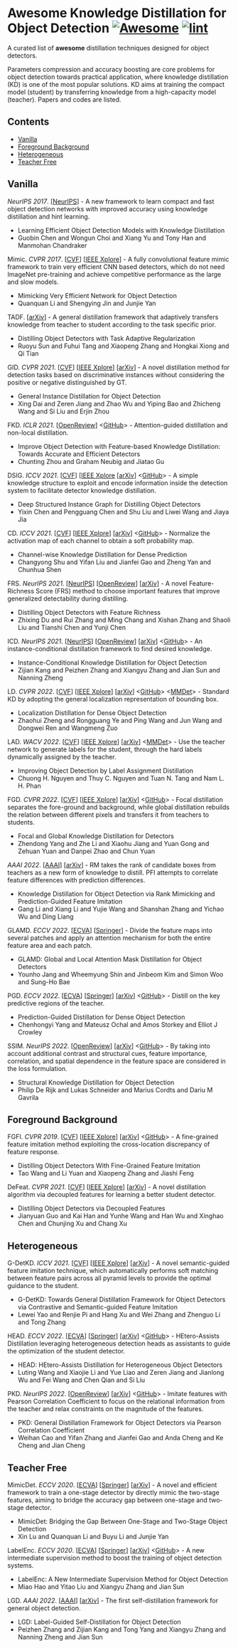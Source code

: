 # Awesome Knowledge Distillation for Object Detection [![Awesome](https://awesome.re/badge.svg)](https://awesome.re) [![lint](https://github.com/LutingWang/awesome-knowledge-distillation-for-object-detection/actions/workflows/lint.yaml/badge.svg)](https://github.com/LutingWang/awesome-knowledge-distillation-for-object-detection/actions/workflows/lint.yaml)

A curated list of **awesome** distillation techniques designed for object detectors.

Parameters compression and accuracy boosting are core problems for object detection towards practical application, where knowledge distillation (KD) is one of the most popular solutions.
KD aims at training the compact model (student) by transferring knowledge from a high-capacity model (teacher).
Papers and codes are listed.

## Contents

- [Vanilla](#vanilla)
- [Foreground Background](#foreground-background)
- [Heterogeneous](#heterogeneous)
- [Teacher Free](#teacher-free)

## Vanilla

*NeurIPS 2017*.
[[NeurIPS](https://proceedings.neurips.cc/paper/2017/hash/e1e32e235eee1f970470a3a6658dfdd5-Abstract.html)]
\- A new framework to learn compact and fast object detection networks with improved accuracy using knowledge distillation and hint learning.

- Learning Efficient Object Detection Models with Knowledge Distillation
- Guobin Chen and Wongun Choi and Xiang Yu and Tony Han and Manmohan Chandraker

Mimic. *CVPR 2017*.
[[CVF](http://openaccess.thecvf.com/content_cvpr_2017/html/Li_Mimicking_Very_Efficient_CVPR_2017_paper.html)]
[[IEEE Xplore](http://ieeexplore.ieee.org/document/8100259/)]
\- A fully convolutional feature mimic framework to train very efficient CNN based detectors, which do not need ImageNet pre-training and achieve competitive performance as the large and slow models.

- Mimicking Very Efficient Network for Object Detection
- Quanquan Li and Shengying Jin and Junjie Yan

TADF.
[[arXiv](http://arxiv.org/abs/2006.13108)]
\- A general distillation framework that adaptively transfers knowledge from teacher to student  according to the task specific prior.

- Distilling Object Detectors with Task Adaptive Regularization
- Ruoyu Sun and Fuhui Tang and Xiaopeng Zhang and Hongkai Xiong and Qi Tian

GID. *CVPR 2021*.
[[CVF](http://openaccess.thecvf.com/content/CVPR2021/html/Dai_General_Instance_Distillation_for_Object_Detection_CVPR_2021_paper.html)]
[[IEEE Xplore](https://ieeexplore.ieee.org/document/9577671/)]
[[arXiv](http://arxiv.org/abs/2103.02340)]
\- A novel distillation method for detection tasks based on discriminative instances without considering the positive or negative distinguished by GT.

- General Instance Distillation for Object Detection
- Xing Dai and Zeren Jiang and Zhao Wu and Yiping Bao and Zhicheng Wang and Si Liu and Erjin Zhou

FKD. *ICLR 2021*.
[[OpenReview](https://openreview.net/forum?id=uKhGRvM8QNH)]
<[GitHub](https://github.com/ArchipLab-LinfengZhang/Object-Detection-Knowledge-Distillation-ICLR2021)>
\- Attention-guided distillation and non-local distillation.

- Improve Object Detection with Feature-based Knowledge Distillation: Towards Accurate and Efficient Detectors
- Chunting Zhou and Graham Neubig and Jiatao Gu

DSIG. *ICCV 2021*.
[[CVF](http://openaccess.thecvf.com/content/ICCV2021/html/Chen_Deep_Structured_Instance_Graph_for_Distilling_Object_Detectors_ICCV_2021_paper.html)]
[[IEEE Xplore](https://ieeexplore.ieee.org/abstract/document/9711100/)
[[arXiv](http://arxiv.org/abs/2109.12862)]
<[GitHub](https://github.com/dvlab-research/Dsig)>
\- A simple knowledge structure to exploit and encode information inside the detection system to  facilitate detector knowledge distillation.

- Deep Structured Instance Graph for Distilling Object Detectors
- Yixin Chen and Pengguang Chen and Shu Liu and Liwei Wang and Jiaya Jia

CD. *ICCV 2021*.
[[CVF](http://openaccess.thecvf.com/content/ICCV2021/html/Shu_Channel-Wise_Knowledge_Distillation_for_Dense_Prediction_ICCV_2021_paper.html)]
[[IEEE Xplore](https://ieeexplore.ieee.org/abstract/document/9710762/)]
[[arXiv](http://arxiv.org/abs/2011.13256)]
<[GitHub](https://github.com/irfanICMLL/TorchDistiller/tree/main/SemSeg-distill)>
\- Normalize the activation map of each channel to obtain a soft probability map.

- Channel-wise Knowledge Distillation for Dense Prediction
- Changyong Shu and Yifan Liu and Jianfei Gao and Zheng Yan and Chunhua Shen

FRS. *NeurIPS 2021*.
[[NeurIPS](https://proceedings.neurips.cc/paper/2021/file/29c0c0ee223856f336d7ea8052057753-Paper.pdf)]
[[OpenReview](https://openreview.net/forum?id=_bOfK2k_7R)]
[[arXiv](http://arxiv.org/abs/2111.00674)]
\- A novel Feature-Richness Score (FRS) method to choose important features that improve generalized detectability during distilling.

- Distilling Object Detectors with Feature Richness
- Zhixing Du and Rui Zhang and Ming Chang and Xishan Zhang and Shaoli Liu and Tianshi Chen and Yunji Chen

ICD. *NeurIPS 2021*.
[[NeurIPS](https://proceedings.neurips.cc/paper/2021/file/892c91e0a653ba19df81a90f89d99bcd-Paper.pdf)]
[[OpenReview](https://openreview.net/forum?id=k7aeAz4Vbb)]
[[arXiv](http://arxiv.org/abs/2110.12724)]
<[GitHub](https://github.com/MegEngine/ICD)>
\- An instance-conditional distillation framework to find desired knowledge.

- Instance-Conditional Knowledge Distillation for Object Detection
- Zijian Kang and Peizhen Zhang and Xiangyu Zhang and Jian Sun and Nanning Zheng

LD. *CVPR 2022*.
[[CVF](https://openaccess.thecvf.com/content/CVPR2022/html/Zheng_Localization_Distillation_for_Dense_Object_Detection_CVPR_2022_paper.html)]
[[IEEE Xplore](https://ieeexplore.ieee.org/document/9878414/)]
[[arXiv](http://arxiv.org/abs/2102.12252)]
<[GitHub](https://github.com/HikariTJU/LD)>
<[MMDet](https://github.com/open-mmlab/mmdetection/tree/master/configs/ld)>
\- Standard KD by adopting the general localization representation of bounding box.

- Localization Distillation for Dense Object Detection
- Zhaohui Zheng and Rongguang Ye and Ping Wang and Jun Wang and Dongwei Ren and Wangmeng Zuo

LAD. *WACV 2022*.
[[CVF](https://openaccess.thecvf.com/content/WACV2022/html/Nguyen_Improving_Object_Detection_by_Label_Assignment_Distillation_WACV_2022_paper.html)]
[[IEEE Xplore](https://ieeexplore.ieee.org/abstract/document/9706993/)]
[[arXiv](http://arxiv.org/abs/2108.10520)]
<[MMDet](https://github.com/open-mmlab/mmdetection/tree/master/configs/lad)>
\- Use the teacher network to generate labels for the student, through the hard labels dynamically  assigned by the teacher.

- Improving Object Detection by Label Assignment Distillation
- Chuong H. Nguyen and Thuy C. Nguyen and Tuan N. Tang and Nam L. H. Phan

FGD. *CVPR 2022*.
[[CVF](https://openaccess.thecvf.com/content/CVPR2022/html/Yang_Focal_and_Global_Knowledge_Distillation_for_Detectors_CVPR_2022_paper.html)]
[[IEEE Xplore](https://ieeexplore.ieee.org/document/9879869/)]
[[arXiv](http://arxiv.org/abs/2111.11837)]
<[GitHub](https://github.com/yzd-v/FGD)>
\- Focal distillation separates the fore-ground and background, while global distillation rebuilds the relation between different pixels and transfers it from teachers to students.

- Focal and Global Knowledge Distillation for Detectors
- Zhendong Yang and Zhe Li and Xiaohu Jiang and Yuan Gong and Zehuan Yuan and Danpei Zhao and Chun Yuan

*AAAI 2022*.
[[AAAI](https://ojs.aaai.org/index.php/AAAI/article/view/20018)]
[[arXiv](http://arxiv.org/abs/2112.04840)]
\- RM takes the rank of candidate boxes from teachers as a new form of knowledge to distill. PFI attempts to correlate feature differences with prediction differences.

- Knowledge Distillation for Object Detection via Rank Mimicking and Prediction-Guided Feature Imitation
- Gang Li and Xiang Li and Yujie Wang and Shanshan Zhang and Yichao Wu and Ding Liang

GLAMD. *ECCV 2022*.
[[ECVA](https://www.ecva.net/papers/eccv_2022/papers_ECCV/papers/136700456.pdf)]
[[Springer](https://link.springer.com/chapter/10.1007/978-3-031-20080-9_27)]
\- Divide the feature maps into several patches and apply an attention mechanism for both the entire feature area and each patch.

- GLAMD: Global and Local Attention Mask Distillation for Object Detectors
- Younho Jang and Wheemyung Shin and Jinbeom Kim and Simon Woo and Sung-Ho Bae

PGD. *ECCV 2022*.
[[ECVA](https://www.ecva.net/papers/eccv_2022/papers_ECCV/papers/136690123.pdf)]
[[Springer](https://link.springer.com/chapter/10.1007/978-3-031-20077-9_8)]
[[arXiv](http://arxiv.org/abs/2203.05469)]
<[GitHub](https://github.com/ChenhongyiYang/PGD)>
\- Distill on the key predictive regions of the teacher.

- Prediction-Guided Distillation for Dense Object Detection
- Chenhongyi Yang and Mateusz Ochal and Amos Storkey and Elliot J Crowley

SSIM. *NeurIPS 2022*.
[[OpenReview](https://openreview.net/forum?id=O3My0RK9s_R)]
[[arXiv](https://arxiv.org/abs/2211.13133v1)]
<[GitHub](https://github.com/kornia/kornia)>
\- By taking into account additional contrast and structural cues, feature importance, correlation, and spatial dependence in the feature space are considered in the loss formulation.

- Structural Knowledge Distillation for Object Detection
- Philip De Rijk and Lukas Schneider and Marius Cordts and Dariu M Gavrila

## Foreground Background

FGFI. *CVPR 2019*.
[[CVF](http://openaccess.thecvf.com/content_CVPR_2019/html/Wang_Distilling_Object_Detectors_With_Fine-Grained_Feature_Imitation_CVPR_2019_paper.html)]
[[IEEE Xplore](https://ieeexplore.ieee.org/document/8953432/)]
[[arXiv](http://arxiv.org/abs/1906.03609)]
<[GitHub](https://github.com/twangnh/Distilling-Object-Detectors)>
\- A fine-grained feature imitation method exploiting the cross-location discrepancy of feature response.

- Distilling Object Detectors With Fine-Grained Feature Imitation
- Tao Wang and Li Yuan and Xiaopeng Zhang and Jiashi Feng

DeFeat. *CVPR 2021*.
[[CVF](http://openaccess.thecvf.com/content/CVPR2021/html/Guo_Distilling_Object_Detectors_via_Decoupled_Features_CVPR_2021_paper.html)]
[[IEEE Xplore](https://ieeexplore.ieee.org/document/9578919/)]
[[arXiv](http://arxiv.org/abs/2103.14475)]
\- A novel distillation algorithm via decoupled features for learning a better student detector.

- Distilling Object Detectors via Decoupled Features
- Jianyuan Guo and Kai Han and Yunhe Wang and Han Wu and Xinghao Chen and Chunjing Xu and Chang Xu

## Heterogeneous

G-DetKD. *ICCV 2021*.
[[CVF](http://openaccess.thecvf.com/content/ICCV2021/html/Yao_G-DetKD_Towards_General_Distillation_Framework_for_Object_Detectors_via_Contrastive_ICCV_2021_paper.html)]
[[IEEE Xplore](https://ieeexplore.ieee.org/abstract/document/9711293/)]
[[arXiv](http://arxiv.org/abs/2108.07482)]
\- A novel semantic-guided feature imitation technique, which automatically performs soft matching between feature pairs across all pyramid levels to provide the optimal guidance to the student.

- G-DetKD: Towards General Distillation Framework for Object Detectors via Contrastive and Semantic-guided Feature Imitation
- Lewei Yao and Renjie Pi and Hang Xu and Wei Zhang and Zhenguo Li and Tong Zhang

HEAD. *ECCV 2022*.
[[ECVA](https://www.ecva.net/papers/eccv_2022/papers_ECCV/papers/136690310.pdf)]
[[Springer](https://link.springer.com/chapter/10.1007/978-3-031-20077-9_19)]
[[arXiv](https://arxiv.org/abs/2207.05345)]
<[GitHub](https://github.com/LutingWang/HEAD)>
\- HEtero-Assists Distillation leveraging heterogeneous detection heads as assistants to guide the optimization of the student detector.

- HEAD: HEtero-Assists Distillation for Heterogeneous Object Detectors
- Luting Wang and Xiaojie Li and Yue Liao and Zeren Jiang and Jianlong Wu and Fei Wang and Chen Qian and Si Liu

PKD. *NeurIPS 2022*.
[[OpenReview](https://openreview.net/forum?id=Q9dj3MzY1o7)]
[[arXiv](https://arxiv.org/abs/2207.02039v2)]
<[GitHub](https://github.com/open-mmlab/mmrazor)>
\- Imitate features with Pearson Correlation Coefficient to focus on the relational information from the teacher and relax constraints on the magnitude of the features.

- PKD: General Distillation Framework for Object Detectors via Pearson Correlation Coefficient
- Weihan Cao and Yifan Zhang and Jianfei Gao and Anda Cheng and Ke Cheng and Jian Cheng

## Teacher Free

MimicDet. *ECCV 2020*.
[[ECVA](https://www.ecva.net/papers/eccv_2020/papers_ECCV/papers/123590528.pdf)]
[[Springer](https://link.springer.com/chapter/10.1007/978-3-030-58568-6_32)]
[[arXiv](http://arxiv.org/abs/2009.11528)]
\- A novel and efficient framework to train a one-stage detector by directly mimic the two-stage features, aiming to bridge the accuracy gap between one-stage and two-stage detector.

- MimicDet: Bridging the Gap Between One-Stage and Two-Stage Object Detection
- Xin Lu and Quanquan Li and Buyu Li and Junjie Yan

LabelEnc. *ECCV 2020*.
[[ECVA](https://www.ecva.net/papers/eccv_2020/papers_ECCV/papers/123700528.pdf)]
[[Springer](https://link.springer.com/chapter/10.1007/978-3-030-58595-2_32)]
[[arXiv](http://arxiv.org/abs/2007.03282)]
<[GitHub](https://github.com/megvii-model/LabelEnc)>
\- A new intermediate supervision method to boost the training of object detection systems.

- LabelEnc: A New Intermediate Supervision Method for Object Detection
- Miao Hao and Yitao Liu and Xiangyu Zhang and Jian Sun

LGD. *AAAI 2022*.
[[AAAI](https://ojs.aaai.org/index.php/AAAI/article/view/20240)]
[[arXiv](http://arxiv.org/abs/2109.11496)]
\- The first self-distillation framework for general object detection.

- LGD: Label-Guided Self-Distillation for Object Detection
- Peizhen Zhang and Zijian Kang and Tong Yang and Xiangyu Zhang and Nanning Zheng and Jian Sun
